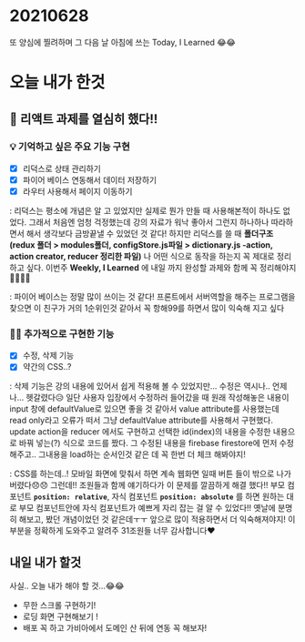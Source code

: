 # 20210628

또 양심에 찔려하며 그 다음 날 아침에 쓰는 Today, I Learned 😂😂

# 오늘 내가 한것

## 📝 리액트 과제를 열심히 했다!!

### 💡 기억하고 싶은 주요 기능 구현

- [x] 리덕스로 상태 관리하기
- [x] 파이어 베이스 연동해서 데이터 저장하기
- [x] 라우터 사용해서 페이지 이동하기

: 리덕스는 평소에 개념은 알 고 있었지만 실제로 뭔가 만들 때 사용해본적이 하나도 없었다. 그래서 처음엔 엄청 걱정했는데 
강의 자료가 워낙 좋아서 그런지 하나하나 따라하면서 해서 생각보다 금방끝낼 수 있었던 것 같다! 하지만 리덕스를 쓸 때 
**폴더구조(redux 폴더 > modules폴더, configStore.js파일 > dictionary.js -action, action creator, reducer 정리한 파일)** 나
어떤 식으로 동작을 하는지 꼭 제대로 정리하고 싶다. 이번주 **Weekly, I Learned** 에 내일 까지 완성할 과제와 함께 꼭 정리해야지🤸‍♀️🤸‍♂️

: 파이어 베이스는 정말 많이 쓰이는 것 같다! 프론트에서 서버역할을 해주는 프로그램을 찾으면 이 친구가 거의 1순위인것 같아서
꼭 항해99를 하면서 많이 익숙해 지고 싶다

### 🏃‍♀️ 추가적으로 구현한 기능

- [x] 수정, 삭제 기능
- [x] 약간의 CSS..?

: 삭제 기능은 강의 내용에 있어서 쉽게 적용해 볼 수 있었지만... 수정은 역시나.. 언제나... 헷갈렸다😥 일단 사용자 입장에서 수정하러 들어갔을 때
원래 작성해놓은 내용이 input 창에 defaultValue로 있으면 좋을 것 같아서 value attribute를 사용했는데 read only라고 오류가 떠서 그냥 defaultValue 
attribute를 사용해서 구현했다. update action을 reducer 에서도 구현하고 선택한 id(index)의 내용을 수정한 내용으로 바꿔 넣는(?) 식으로 코드를 짰다.
그 수정된 내용을 firebase firestore에 먼저 수정해주고.. 그내용을 load하는 순서인것 같은 데 꼭 한번 더 체크 해봐야지!

: CSS를 하는데..! 모바일 화면에 맞춰서 하면 계속 웹화면 일때 버튼 들이 밖으로 나가 버렸다😞😞 그런데!! 조원들과 함께 얘기하다가 이 문제를 
깔끔하게 해결 했다!! 부모 컴포넌트 **`position: relative`**, 자식 컴포넌트 **`position: absolute`** 를 하면 원하는 대로 부모 컴포넌트안에 자식
컴포넌트가 예쁘게 자리 잡는 걸 알 수 있었다!! 옛날에 분명히 해보고, 봤던 개념이었던 것 같은데ㅜㅜ 앞으로 많이 적용하면서 더 익숙해져야지!
이 부분을 정확하게 도와주고 알려주 31조원들 너무 감사합니다❤

## 내일 내가 할것

사실.. 오늘 내가 해야 할 것...😂😂

- 무한 스크롤 구현하기!
- 로딩 화면 구현해보기 !
- 배포 꼭 하고 가비아에서 도메인 산 뒤에 연동 꼭 해보자!
